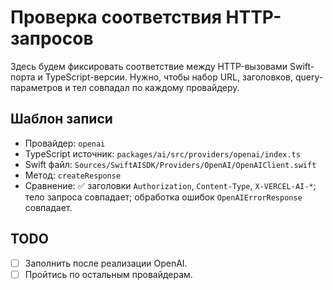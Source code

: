 # Проверка соответствия HTTP-запросов

Здесь будем фиксировать соответствие между HTTP-вызовами Swift-порта и TypeScript-версии. Нужно, чтобы набор URL, заголовков, query-параметров и тел совпадал по каждому провайдеру.

## Шаблон записи
- Провайдер: `openai`
- TypeScript источник: `packages/ai/src/providers/openai/index.ts`
- Swift файл: `Sources/SwiftAISDK/Providers/OpenAI/OpenAIClient.swift`
- Метод: `createResponse`
- Сравнение: ✅ заголовки `Authorization`, `Content-Type`, `X-VERCEL-AI-*`; тело запроса совпадает; обработка ошибок `OpenAIErrorResponse` совпадает.

## TODO
- [ ] Заполнить после реализации OpenAI.
- [ ] Пройтись по остальным провайдерам.
